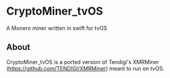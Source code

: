 # CryptoMiner_tvOS
A Monero miner written in swift for tvOS
## About
CryptoMiner_tvOS is a ported version of Tendigi's XMRMiner (https://github.com/TENDIGI/XMRMiner) meant to run on tvOS.
